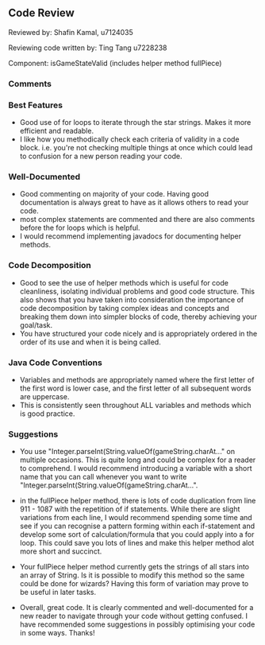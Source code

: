 ## Code Review

Reviewed by: Shafin Kamal, u7124035

Reviewing code written by: Ting Tang u7228238

Component: isGameStateValid (includes helper method fullPiece)

### Comments 

### Best Features
- Good use of for loops to iterate through the star strings. Makes it more efficient and readable.
- I like how you methodically check each criteria of validity in a code block. i.e. you're not checking multiple things at once which could lead to confusion for a new person reading your code.

### Well-Documented
- Good commenting on majority of your code. Having good documentation is always great to have as it allows others to read your code.
- most complex statements are commented and there are also comments before the for loops which is helpful.
- I would recommend implementing javadocs for documenting helper methods.

### Code Decomposition
- Good to see the use of helper methods which is useful for code cleanliness, isolating individual problems and good code structure. This also shows that you have taken into consideration the importance of code decomposition by taking complex ideas and concepts and breaking them down into simpler blocks of code, thereby achieving your goal/task.
- You have structured your code nicely and is appropriately ordered in the order of its use and when it is being called.
  
### Java Code Conventions
- Variables and methods are appropriately named where the first letter of the first word is lower case, and the first letter of all subsequent words are uppercase.
- This is consistently seen throughout ALL variables and methods which is good practice.
  
### Suggestions
- You use "Integer.parseInt(String.valueOf(gameString.charAt..." on multiple occasions. This is quite long and could be complex for a reader to comprehend. I would recommend introducing a variable with a short name that you can call whenever you want to write "Integer.parseInt(String.valueOf(gameString.charAt...".
- in the fullPiece helper method, there is lots of code duplication from line 911 - 1087 with the repetition of if statements.
    While there are slight variations from each line, I would recommend spending some time and see if you can recognise a pattern forming within each if-statement and develop some sort of calculation/formula that you could apply into a for loop. This could save you lots of lines and make this helper method alot more short and succinct.
- Your fullPiece helper method currently gets the strings of all stars into an array of String. Is it is possible to modify this method so the same could be done for wizards? Having this form of variation may prove to be useful in later tasks.
  
- Overall, great code. It is clearly commented and well-documented for a new reader to navigate through your code without getting confused. I have recommended some suggestions in possibly optimising your code in some ways. Thanks!


